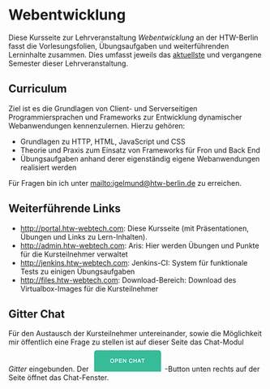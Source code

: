 # Webentwicklung

Diese Kursseite zur Lehrveranstaltung *Webentwicklung* an der HTW-Berlin fasst
die Vorlesungsfolien, Übungsaufgaben und weiterführenden Lerninhalte zusammen.
Dies umfasst jeweils das [aktuellste](site/courses/ss2016) und vergangene
Semester dieser Lehrveranstaltung.


## Curriculum

Ziel ist es die Grundlagen von Client- und Serverseitigen Programmiersprachen und
Frameworks zur Entwicklung dynamischer Webanwendungen kennenzulernen. Hierzu gehören:

* Grundlagen zu HTTP, HTML, JavaScript und CSS
* Theorie und Praxis zum Einsatz von Frameworks für Fron und Back End
* Übungsaufgaben anhand derer eigenständig eigene Webanwendungen realisiert werden

Für Fragen bin ich unter <mailto:igelmund@htw-berlin.de> zu erreichen.


## Weiterführende Links

* <http://portal.htw-webtech.com>: Diese Kursseite (mit Präsentationen, Übungen und Links zu Lern-Inhalten).
* <http://admin.htw-webtech.com>: Aris: Hier werden Übungen und Punkte für die Kursteilnehmer verwaltet
* <http://jenkins.htw-webtech.com>: Jenkins-CI: System für funktionale Tests zu einigen Übungsaufgaben
* <http://files.htw-webtech.com>: Download-Bereich: Download des Virtualbox-Images für die Kursteilnehmer


## Gitter Chat

Für den Austausch der Kursteilnehmer untereinander, sowie die Möglichkeit mir öffentlich eine Frage zu stellen ist auf dieser
Seite das Chat-Modul *Gitter* eingebunden. Der !["Open Chat"](images/home/open-chat-gitter.png)-Button unten rechts auf der Seite
öffnet das Chat-Fenster.

